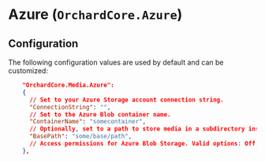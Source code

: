 # Azure (`OrchardCore.Azure`)

## Configuration

The following configuration values are used by default and can be customized:

```json
    "OrchardCore.Media.Azure":
    {
      // Set to your Azure Storage account connection string.
      "ConnectionString": "", 
      // Set to the Azure Blob container name.
      "ContainerName": "somecontainer",
      // Optionally, set to a path to store media in a subdirectory inside your container.
      "BasePath": "some/base/path", 
      // Access permissions for Azure Blob Storage. Valid options: Off, Container, Blob. Defaults to Blob.
    },

```

